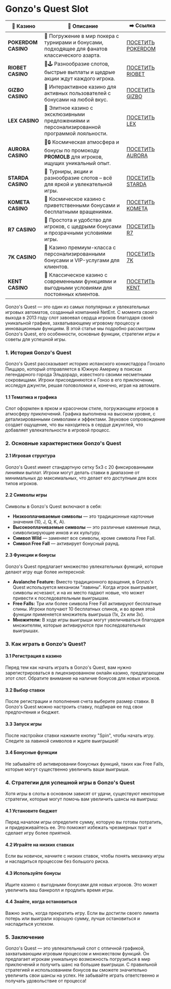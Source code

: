 # Gonzo's Quest Slot
| 🎰 Казино           | 📜 Описание                                                                                       | ➡️ Ссылка                                                                                          |   |
| ------------------- | ------------------------------------------------------------------------------------------------- | -------------------------------------------------------------------------------------------------- | - |
| **POKERDOM CASINO** | 🎲 Погружение в мир покера с турнирами и бонусами, подходящее для фанатов классического азарта.   | [ПОСЕТИТЬ POKERDOM](https://brandplay.link/FwVc4f)                                                 |   |
| **RIOBET CASINO**   | 🌟🕹️ Разнообразие слотов, быстрые выплаты и щедрые акции ждут каждого игрока.                    | [ПОСЕТИТЬ RIOBET](https://brandplay.link/TnjsxFvH)                                                 |   |
| **GIZBO CASINO**    | 🚀 Интерактивное казино для активных пользователей с бонусами на любой вкус.                      | [ПОСЕТИТЬ GIZBO](https://brandplay.link/rvzLrVLp)                                                  |   |
| **LEX CASINO**      | 🎰 Элитное казино с эксклюзивными предложениями и персонализированной программой лояльности.      | [ПОСЕТИТЬ LEX](https://brandplay.link/VMqNXPFs)                                                    |   |
| **AURORA CASINO**   | 🌌🔒 Космическая атмосфера и бонусы по промокоду **PROMOLB** для игроков, ищущих уникальный опыт. | [ПОСЕТИТЬ AURORA](https://10trafic-stat2.com/click/668546556bcc6313411604bc/6766/13031/subaccount) |   |
| **STARDA CASINO**   | 🌠 Турниры, акции и разнообразие слотов – всё для яркой и увлекательной игры.                     | [ПОСЕТИТЬ STARDA](https://brandplay.link/HDcDrxLk)                                                 |   |
| **KOMETA CASINO**   | 💫 Космическое казино с приветственными бонусами и бесплатными вращениями.                        | [ПОСЕТИТЬ KOMETA](https://brandplay.link/jHzFFYGv)                                                 |   |
| **R7 CASINO**       | 🎯 Простота и удобство для игроков, с щедрыми бонусами и прозрачными условиями игры.              | [ПОСЕТИТЬ R7](https://brandplay.link/dByFXP7h)                                                     |   |
| **7K CASINO**       | 💎 Казино премиум-класса с персонализированными бонусами и VIP-услугами для клиентов.             | [ПОСЕТИТЬ 7K](https://brandplay.link/dd46bNgD)                                                     |   |
| **KENT CASINO**     | 🎲 Классическое казино с современными функциями и выгодными условиями для постоянных клиентов.    | [ПОСЕТИТЬ KENT](https://brandplay.link/XRH1g6Vb)                                                   |   |
Gonzo's Quest — это один из самых популярных и увлекательных игровых автоматов, созданный компанией NetEnt. С момента своего выхода в 2013 году слот завоевал сердца игроков благодаря своей уникальной графике, захватывающему игровому процессу и инновационным функциям. В этой статье мы подробно рассмотрим Gonzo's Quest, его особенности, основные функции, стратегии игры и советы для успешной игры.

### 1. История Gonzo's Quest

Gonzo's Quest рассказывает историю испанского конкистадора Гонзало Пиццаро, который отправляется в Южную Америку в поисках легендарного города Эльдорадо, известного своими несметными сокровищами. Игроки присоединяются к Гонзо в его приключении, исследуя джунгли, решая головоломки и, конечно, играя на автомате.

#### 1.1 Тематика и графика

Слот оформлен в ярком и красочном стиле, погружающем игроков в атмосферу приключений. Графика выполнена на высоком уровне, с детализированными символами и эффектами. Звуковое сопровождение создает ощущение, что вы находитесь в сердце джунглей, что добавляет увлекательности в игровой процесс.

### 2. Основные характеристики Gonzo's Quest

#### 2.1 Игровая структура

Gonzo's Quest имеет стандартную сетку 5x3 с 20 фиксированными линиями выплат. Игроки могут делать ставки в диапазоне от минимальных до максимальных, что делает его доступным для всех типов игроков.

#### 2.2 Символы игры

Символы в Gonzo's Quest включают в себя:

* **Низкооплачиваемые символы** — это традиционные карточные значения (10, J, Q, K, A).
* **Высокооплачиваемые символы** — это различные каменные лица, символизирующие инков и их культуру.
* **Символ Wild** — заменяет все символы, кроме символа Free Fall.
* **Символ Free Fall** — активирует бонусный раунд.

#### 2.3 Функции и бонусы

Gonzo's Quest предлагает множество увлекательных функций, которые делают игру еще более интересной:

* **Avalanche Feature:** Вместо традиционного вращения, в Gonzo's Quest используется механизм "лавины". Когда игрок выигрывает, символы исчезают, и на их место падают новые, что может привести к последовательным выигрышам.
* **Free Falls:** Три или более символа Free Fall активируют бесплатные спины. Игроки получают 10 бесплатных спинов, и во время этой функции применяется множитель выигрыша (1x, 2x или 3x).
* **Множители:** В ходе игры выигрыши могут увеличиваться благодаря множителям, которые активируются при последовательных выигрышах.

### 3. Как играть в Gonzo's Quest?

#### 3.1 Регистрация в казино

Перед тем как начать играть в Gonzo's Quest, вам нужно зарегистрироваться в лицензированном онлайн казино, предлагающем этот слот. Обратите внимание на наличие бонусов для новых игроков.

#### 3.2 Выбор ставки

После регистрации и пополнения счета выберите размер ставки. В Gonzo's Quest можно настроить ставку, подбирая ее под свои предпочтения и бюджет.

#### 3.3 Запуск игры

После настройки ставки нажмите кнопку "Spin", чтобы начать игру. Следите за лавиной символов и ждите выигрышей!

#### 3.4 Бонусные функции

Не забывайте об активировании бонусных функций, таких как Free Falls, которые могут существенно увеличить ваши выигрыши.

### 4. Стратегии для успешной игры в Gonzo's Quest

Хотя игры в слоты в основном зависят от удачи, существуют некоторые стратегии, которые могут помочь вам увеличить шансы на выигрыш:

#### 4.1 Установите бюджет

Перед началом игры определите сумму, которую вы готовы потратить, и придерживайтесь ее. Это поможет избежать чрезмерных трат и сделает игру более приятной.

#### 4.2 Играйте на низких ставках

Если вы новичок, начните с низких ставок, чтобы понять механику игры и насладиться процессом без большого риска.

#### 4.3 Используйте бонусы

Ищите казино с выгодными бонусами для новых игроков. Это может увеличить ваш банкролл и продлить время игры.

#### 4.4 Знайте, когда остановиться

Важно знать, когда прекратить игру. Если вы достигли своего лимита потерь или выиграли хорошую сумму, лучше остановиться и насладиться успехом.

### 5. Заключение

Gonzo's Quest — это увлекательный слот с отличной графикой, захватывающим игровым процессом и множеством функций. Он предлагает игрокам уникальную возможность погрузиться в мир приключений и получить шанс на большие выигрыши. С правильной стратегией и использованием бонусов вы сможете значительно увеличить свои шансы на успех. Не забывайте играть ответственно и получать удовольствие от процесса!

###
